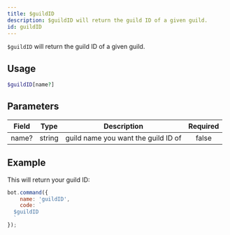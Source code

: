 ```yaml
---
title: $guildID
description: $guildID will return the guild ID of a given guild.
id: guildID
---
```


`$guildID` will return the guild ID of a given guild.

## Usage

```php
$guildID[name?]
```

## Parameters

| Field | Type   | Description                         | Required |
|-------|--------|-------------------------------------|:--------:|
| name? | string | guild name you want the guild ID of |  false   |

## Example

This will return your guild ID:

```javascript
bot.command({
    name: 'guildID',
    code: `
  $guildID
  `
});
```
